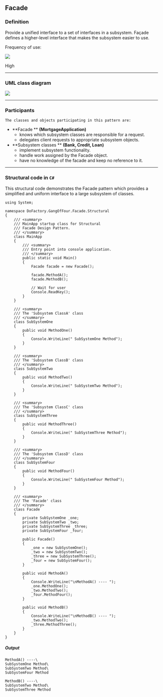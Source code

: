## Facade

### Definition

Provide a unified interface to a set of interfaces in a subsystem. Façade defines a higher-level interface that makes the subsystem easier to use.

Frequency of use:

![](https://www.dofactory.com/images/patterns/use_high.jpg)

High

* * *

### UML class diagram

![](https://www.dofactory.com/images/diagrams/net/facade.gif)

* * *

### Participants

    The classes and objects participating in this pattern are:

-   **Facade **  **(MortgageApplication)**
    -   knows which subsystem classes are responsible for a request.
    -   delegates client requests to appropriate subsystem objects.
-   **Subsystem classes **  **(Bank, Credit, Loan)**
    -   implement subsystem functionality.
    -   handle work assigned by the Facade object.
    -   have no knowledge of the facade and keep no reference to it.

* * *

### Structural code in `C#`

This structural code demonstrates the Facade pattern which provides a simplified and uniform interface to a large subsystem of classes.

    using System;

    namespace DoFactory.GangOfFour.Facade.Structural
    {
        /// <summary>
        /// MainApp startup class for Structural
        /// Facade Design Pattern.
        /// </summary>
        class MainApp
        {
            /// <summary>
            /// Entry point into console application.
            /// </summary>
            public static void Main()
            {
                Facade facade = new Facade();

                facade.MethodA();
                facade.MethodB();

                // Wait for user
                Console.ReadKey();
            }
        }

        /// <summary>
        /// The 'Subsystem ClassA' class
        /// </summary>
        class SubSystemOne
        {
            public void MethodOne()
            {
                Console.WriteLine(" SubSystemOne Method");
            }
        }

        /// <summary>
        /// The 'Subsystem ClassB' class
        /// </summary>
        class SubSystemTwo
        {
            public void MethodTwo()
            {
                Console.WriteLine(" SubSystemTwo Method");
            }
        }

        /// <summary>
        /// The 'Subsystem ClassC' class
        /// </summary>
        class SubSystemThree
        {
            public void MethodThree()
            {
                Console.WriteLine(" SubSystemThree Method");
            }
        }

        /// <summary>
        /// The 'Subsystem ClassD' class
        /// </summary>
        class SubSystemFour
        {
            public void MethodFour()
            {
                Console.WriteLine(" SubSystemFour Method");
            }
        }

        /// <summary>
        /// The 'Facade' class
        /// </summary>
        class Facade
        {
            private SubSystemOne _one;
            private SubSystemTwo _two;
            private SubSystemThree _three;
            private SubSystemFour _four;

            public Facade()
            {
                _one = new SubSystemOne();
                _two = new SubSystemTwo();
                _three = new SubSystemThree();
                _four = new SubSystemFour();
            }

            public void MethodA()
            {
                Console.WriteLine("\nMethodA() ---- ");
                _one.MethodOne();
                _two.MethodTwo();
                _four.MethodFour();
            }

            public void MethodB()
            {
                Console.WriteLine("\nMethodB() ---- ");
                _two.MethodTwo();
                _three.MethodThree();
            }
        }
    }

##### Output

    MethodA() ----\
    SubSystemOne Method\
    SubSystemTwo Method\
    SubSystemFour Method

    MethodB() ----\
    SubSystemTwo Method\
    SubSystemThree Method

